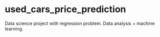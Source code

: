 # used_cars_price_prediction
Data science project with regression problem. Data analysis + machine learning.
